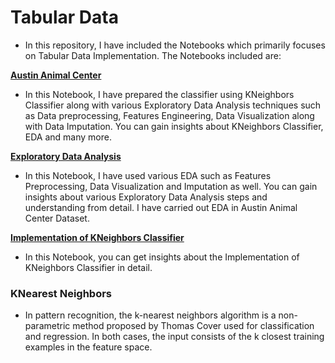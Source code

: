 # **Tabular Data**
- In this repository, I have included the Notebooks which primarily focuses on Tabular Data Implementation. The Notebooks included are:

[**Austin Animal Center**](https://github.com/ThinamXx/Tabular_Data..AustinAnimalCenter/blob/master/Austin%20Animal%20Center/Austin%20Animal%20Center.ipynb)
  - In this Notebook, I have prepared the classifier using KNeighbors Classifier along with various Exploratory Data Analysis techniques such as Data preprocessing, Features Engineering, Data Visualization along with Data Imputation. You can gain insights about KNeighbors Classifier, EDA and many more.

[**Exploratory Data Analysis**](https://github.com/ThinamXx/Tabular_Data..AustinAnimalCenter/blob/master/Austin%20Animal%20Center/Exploratory%20Data%20Analysis.ipynb)
  - In this Notebook, I have used various EDA such as Features Preprocessing, Data Visualization and Imputation as well. You can gain insights about various Exploratory Data Analysis steps and understanding from detail. I have carried out EDA in Austin Animal Center Dataset.

[**Implementation of KNeighbors Classifier**](https://github.com/ThinamXx/Tabular_Data..AustinAnimalCenter/blob/master/KNeighbors%20Classifier.ipynb)
  - In this Notebook, you can get insights about the Implementation of KNeighbors Classifier in detail.

### **KNearest Neighbors**
- In pattern recognition, the k-nearest neighbors algorithm is a non-parametric method proposed by Thomas Cover used for classification and regression. In both cases, the input consists of the k closest training examples in the feature space.

